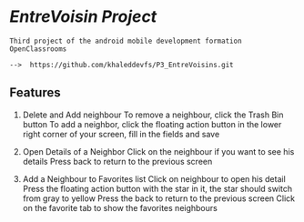 # *EntreVoisin Project*

    Third project of the android mobile development formation OpenClassrooms 

    -->  https://github.com/khaleddevfs/P3_EntreVoisins.git


## **Features**

  1. Delete and Add neighbour 
     To remove a neighbour, click the Trash Bin button
     To add a neighbor, click the floating action button in the lower right corner of your screen, fill in the fields and save


  2. Open Details of a Neighbor
     Click on the neighbour if you want to see his details
     Press back to return to the previous screen

 
  3. Add a Neighbour to Favorites list
     Click on neighbour to open his detail
     Press the floating action button with the star in it, the star should switch from gray to yellow
     Press the back to return to the previous screen
     Click on the favorite tab to show the favorites neighbours
